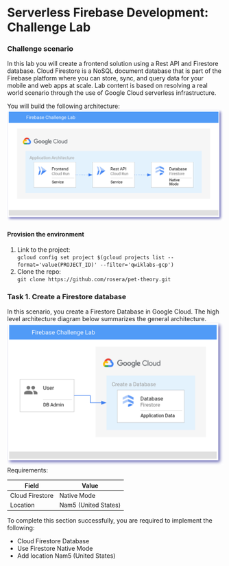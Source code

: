# Serverless Firebase Development: Challenge Lab

### Challenge scenario
In this lab you will create a frontend solution using a Rest API and Firestore database. Cloud Firestore is a NoSQL document database that is part of the Firebase platform where you can store, sync, and query data for your mobile and web apps at scale. Lab content is based on resolving a real world scenario through the use of Google Cloud serverless infrastructure.

You will build the following architecture:
![overall architectire](https://github.com/TCLee-tech/Google/blob/4aa0f37a518552df5ddad4589db4ca7e12a539e7/Serverless%20Firebase%20Development/Image%201.png)

#### Provision the environment
1. Link to the project:  
`gcloud config set project $(gcloud projects list --format='value(PROJECT_ID)' --filter='qwiklabs-gcp')`
2. Clone the repo:  
`git clone https://github.com/rosera/pet-theory.git`

### Task 1. Create a Firestore database
In this scenario, you create a Firestore Database in Google Cloud. The high level architecture diagram below summarizes the general architecture.
![Task 1 architecture](https://github.com/TCLee-tech/Google/blob/cc5e6c7f37e5feaee90a2e6ce742e7d61b2120c4/Serverless%20Firebase%20Development/Image%202.png)
Requirements:

|Field |	Value |
| ---  |     ---  |
|Cloud Firestore |	Native Mode |
|Location	| Nam5 (United States) |

To complete this section successfully, you are required to implement the following:

- Cloud Firestore Database
- Use Firestore Native Mode
- Add location Nam5 (United States)

